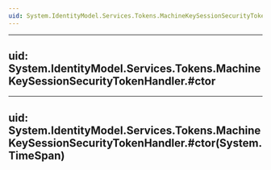 ```yaml
---
uid: System.IdentityModel.Services.Tokens.MachineKeySessionSecurityTokenHandler
---
```


---
uid: System.IdentityModel.Services.Tokens.MachineKeySessionSecurityTokenHandler.#ctor
---

---
uid: System.IdentityModel.Services.Tokens.MachineKeySessionSecurityTokenHandler.#ctor(System.TimeSpan)
---
